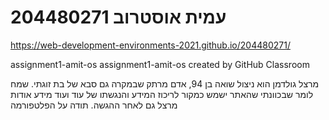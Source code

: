 # 204480271 עמית אוסטרוב

https://web-development-environments-2021.github.io/204480271/

assignment1-amit-os
assignment1-amit-os created by GitHub Classroom

מרצל גולדמן הוא ניצול שואה בן 94, אדם מרתק שבמקרה גם סבא של בת זוגתי.
שמח לומר שבכוונתי שהאתר ישמש כמקור לריכוז המידע והנגשתו של עוד ועוד מידע אודות מרצל גם לאחר ההגשה. תודה על הפלטפורמה
